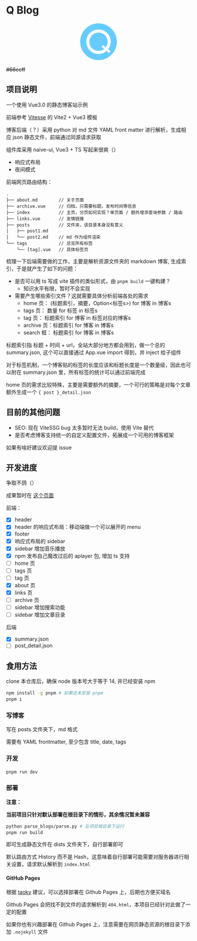 # Q Blog

<p align='center'>
  <img src='docs/logo-512.png' alt='Q-Blog - Quicker and Cute' width='100'/>
</p>

~~\#66ccff~~

## 项目说明

一个使用 Vue3.0 的静态博客站示例

前端参考 [Vitesse](https://github.com/antfu/vitesse) 的 Vite2 + Vue3 模板

博客后端（？）采用 python 对 md 文件 YAML front matter 进行解析，生成相应 json 静态文件，前端通过同源请求获取

组件库采用 naive-ui, Vue3 + TS 写起来很爽（）

- 响应式布局
- 夜间模式

前端网页路由结构：

```plaintext
.
├── about.md        // 关于页面
├── archive.vue     // 归档，只需要标题，发布时间等信息
├── index           // 主页，分页如何实现？单页面 / 额外增添查询参数 / 路由
├── links.vue       // 友情链接
├── posts           // 文件夹，该目录本身没有意义
│   ├── post1.md
│   └── post2.md    // md 作为组件渲染
└── tags            // 总览所有标签
    └── [tag].vue   // 具体标签页
```

梳理一下后端需要做的工作，主要是解析资源文件夹的 markdown 博客, 生成索引，于是就产生了如下的问题：

- 是否可以用 ts 写成 vite 插件的类似形式，由 `pnpm build` 一键构建？
  - 知识水平有限，暂时不会实现
- 需要产生哪些索引文件？这就需要具体分析前端各处的需求
  - home 页：   (标题索引，摘要，Option<标签s>)  for 博客 in 博客s
  - tags 页：   数量                          for 标签 in 标签s
  - tag 页：    标题索引                       for 博客 in 标签对应的博客s
  - archive 页：标题索引                       for 博客 in 博客s
  - search 框： 标题索引                       for 博客 in 博客s

标题索引指 标题 + 时间 + url，全站大部分地方都会用到，做一个总的 summary.json, 这个可以直接通过 App.vue import 得到，并 inject 给子组件

对于标签机制，一个博客贴的标签的长度应该和标题长度是一个数量级，因此也可以附在 summary.json 里，所有标签的统计可以通过前端完成

home 页的需求比较特殊，主要是需要额外的摘要，一个可行的策略是对每个文章额外生成一个 `{ post }_detail.json`

## 目前的其他问题

- SEO: 现在 ViteSSG bug 太多暂时无法 build，使用 Vite 替代
- 是否考虑博客支持统一的自定义配置文件，拓展成一个可用的博客框架

如果有啥好建议欢迎提 issue

## 开发进度

争取不鸽（）

成果暂时在 [这个页面](https://liuly0322.github.io/)

前端：

- [x] header
- [x] header 的响应式布局：移动端做一个可以展开的 menu
- [x] footer
- [x] 响应式布局的 sidebar
- [x] sidebar 增加音乐播放
- [x] npm 发布自己魔改过后的 aplayer 包, 增加 ts 支持
- [ ] home 页
- [ ] tags 页
- [ ] tag 页
- [x] about 页
- [x] links 页
- [ ] archive 页
- [ ] sidebar 增加搜索功能
- [ ] sidebar 增加文章目录

后端

- [x] summary.json
- [ ] post_detail.json

## 食用方法

clone 本仓库后，确保 node 版本号大于等于 14, 并已经安装 npm

```bash
npm install -g pnpm # 如果还未安装 pnpm
pnpm i
```

### 写博客

写在 posts 文件夹下，md 格式

需要有 YAML frontmatter, 至少包含 title, date, tags

### 开发

```bash
pnpm run dev
```

### 部署

**注意：**

**当前项目只针对默认部署在根目录下的情形，其余情况暂未兼容**

```bash
python parse_blogs/parse.py # 在项目根目录下运行
pnpm run build
```

即可生成静态文件在 dists 文件夹下，自行部署即可

默认路由方式 History 而不是 Hash，这意味着自行部署可能需要对服务器进行相关设置，请求默认解析到 `index.html`

#### GitHub Pages

根据 [taoky](https://github.com/taoky) 建议，可以选择部署在 Github Pages 上，后期也方便买域名

Github Pages 会把找不到文件的请求解析到 `404.html`，本项目已经针对此做了一定的配置

如果你也有兴趣部署在 Github Pages 上，注意需要在网页静态资源的根目录下添加 `.nojekyll` 文件